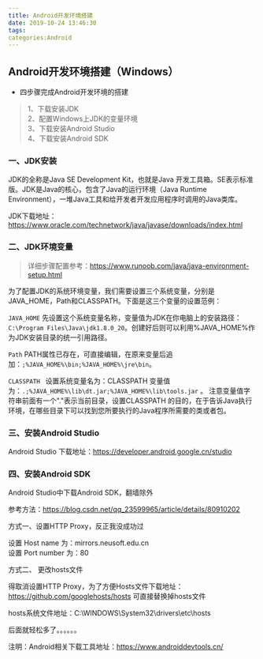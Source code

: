 ```yaml
---
title: Android开发环境搭建
date: 2019-10-24 13:46:30
tags:
categories:Android
---
```



## Android开发环境搭建（Windows）

* 四步骤完成Android开发环境的搭建

> 1、下载安装JDK  
2、配置Windows上JDK的变量环境  
3、下载安装Android Studio  
4、下载安装Android SDK

### 一、JDK安装

JDK的全称是Java SE Development Kit，也就是Java 开发工具箱。SE表示标准版。JDK是Java的核心，包含了Java的运行环境（Java Runtime Environment），一堆Java工具和给开发者开发应用程序时调用的Java类库。

JDK下载地址：https://www.oracle.com/technetwork/java/javase/downloads/index.html

### 二、JDK环境变量

> 详细步骤配置参考：https://www.runoob.com/java/java-environment-setup.html

为了配置JDK的系统环境变量，我们需要设置三个系统变量，分别是JAVA_HOME，Path和CLASSPATH。下面是这三个变量的设置范例：

`JAVA_HOME`
先设置这个系统变量名称，变量值为JDK在你电脑上的安装路径：`C:\Program Files\Java\jdk1.8.0_20`。创建好后则可以利用%JAVA_HOME%作为JDK安装目录的统一引用路径。

`Path`
PATH属性已存在，可直接编辑，在原来变量后追加：`;%JAVA_HOME%\bin;%JAVA_HOME%\jre\bin`。

`CLASSPATH `
设置系统变量名为：CLASSPATH  变量值为：`.;%JAVA_HOME%\lib\dt.jar;%JAVA_HOME%\lib\tools.jar` 。
注意变量值字符串前面有一个"."表示当前目录，设置CLASSPATH 的目的，在于告诉Java执行环境，在哪些目录下可以找到您所要执行的Java程序所需要的类或者包。

### 三、安装Android Studio

Android Studio 下载地址：https://developer.android.google.cn/studio


### 四、安装Android SDK

Android Studio中下载Android SDK，翻墙除外
 
 参考方法：https://blog.csdn.net/qq_23599965/article/details/80910202

 方式一、设置HTTP Proxy，反正我没成功过
 
 设置 Host name 为：mirrors.neusoft.edu.cn   
 设置 Port number 为：80 

 方式二、 更改hosts文件
  
  得取消设置HTTP Proxy，为了方便Hosts文件下载地址：https://github.com/googlehosts/hosts 可直接替换掉hosts文件

 hosts系统文件地址：C:\WINDOWS\System32\drivers\etc\hosts 

 后面就轻松多了。。。。。。

 注明：Android相关下载工具地址：https://www.androiddevtools.cn/
